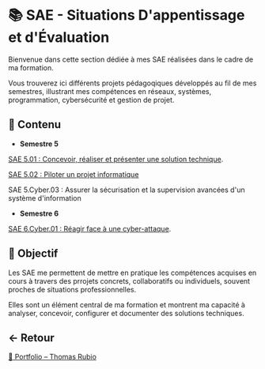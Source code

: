 # 📚 SAE - Situations D'appentissage et d'Évaluation

Bienvenue dans cette section dédiée à mes SAE réalisées dans le cadre de ma formation.

Vous trouverez ici différents projets pédagoqiques développés au fil de mes semestres, illustrant mes compétences en réseaux, systèmes, programmation, cybersécurité et gestion de projet.

## 📂 Contenu

- **Semestre 5**

[SAE 5.01 : Concevoir, réaliser et présenter une solution technique](https://github.com/ThomasRubio/Portfolio/blob/main/SAE/SAE_5.01).

[SAE 5.02 : Piloter un projet informatique](https://github.com/ThomasRubio/Portfolio/blob/main/SAE/SAE_5.02)

SAE 5.Cyber.03 : Assurer la sécurisation et la supervision avancées d'un système d'information

- **Semestre 6**

[SAE 6.Cyber.01 : Réagir face à une cyber-attaque](https://github.com/ThomasRubio/Portfolio/blob/main/SAE/SAE_6.Cyber.01).

## 🎯 Objectif

Les SAE me permettent de mettre en pratique les compétences acquises en cours à travers des prrojets concrets, collaboratifs ou individuels, souvent proches de situations professionnelles.

Elles sont un élément central de ma formation et montrent ma capacité à analyser, concevoir, configurer et documenter des solutions techniques.

## ← Retour

[📁 Portfolio – Thomas Rubio](https://github.com/ThomasRubio/Portfolio/blob/main/README.md)
